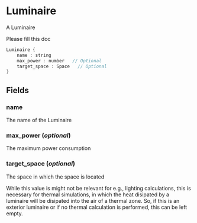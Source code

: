 # Luminaire

  A Luminaire
  
  Please fill this doc


```rs
Luminaire {
	name : string
	max_power : number   // Optional
	target_space : Space   // Optional
}
```

## Fields



### name

  The name of the Luminaire




### max_power  (*optional*)

  The maximum power consumption




### target_space  (*optional*)

  The space in which the space is located
 
  While this value is might not be relevant for
  e.g., lighting calculations, this is necessary for
  thermal simulations, in which the heat disipated by
  a luminaire will be disipated into the air of a thermal
  zone. So, if this is an exterior luminaire or if no thermal
  calculation is performed, this can be left empty.




